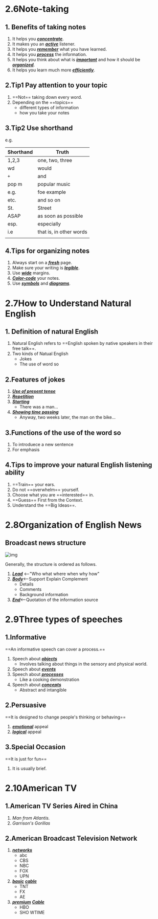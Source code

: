 # 2.6Note-taking

## 1. Benefits of taking notes

1. It helps you ***<u>concentrate</u>***.
2. It makes you an ***<u>active</u>*** listener.
3. It helps you ***<u>remember</u>*** what you have learned.
4. It helps you ***<u>process</u>*** the information.
5. It helps you think about what is ***<u>important</u>*** and how it should be ***<u>organized</u>***.
6. It helps you learn much more ***<u>efficiently</u>***.



## 2.Tip1 Pay attention to your topic

1. ==Not== taking down every word.
2. Depending on the ==topics==
   + different types of information
   + how you take your notes



## 3.Tip2 Use shorthand

e.g.

| Shorthand | Truth                   |
| --------- | ----------------------- |
| 1,2,3     | one, two, three         |
| wd        | would                   |
| `+`       | and                     |
| pop m     | popular music           |
| e.g.      | foe example             |
| etc.      | and so on               |
| St.       | Street                  |
| ASAP      | as soon as possible     |
| esp.      | especially              |
| i.e       | that is, in other words |
|           |                         |



## 4.Tips for organizing notes

1. Always start on a ***<u>fresh</u>*** page.
2. Make sure your writing is ***<u>legible</u>***.
3. Use ***<u>wide</u>*** margins.
4. ***<u>Color-code</u>*** your notes.
5. Use ***<u>symbols</u>*** and ***<u>diagrams</u>***.



# 2.7How to Understand Natural English

## 1. Definition of natural English

1. Natural English refers to ==English spoken by native speakers in their free talk==.
2. Two kinds of Natual English
   + Jokes
   + The use of word so



## 2.Features of jokes

1. ***<u>Use of present tense</u>***
2. ***<u>Repetition</u>***
3. ***<u>Starting</u>***
   + There was a man...
4. ***<u>Showing time passing</u>***
   + Anyway, two weeks later, the man on the bike...



## 3.Functions of the use of the word so

1. To introduece a new sentence
2. For emphasis



## 4.Tips to improve your natural English listening ability

1. ==Train== your ears.
2. Do not ==overwhelm== yourself.
3. Choose what you are ==interested== in.
4. ==Guess== First from the Context.
5. Understand the ==Big Ideas==.

# 2.8Organization of English News

## Broadcast news structure

![img](https://wx2.sinaimg.cn/mw690/005LasY6gy1ge6f5laamjj30im096wi1.jpg)



Generally, the structure is ordered as follows.

1. ***<u>Lead</u>*** <--"Who what where when why how"
2. ***<u>Body</u>***<--Support Explain Complement
   + Details
   + Comments
   + Background information
3. ***<u>End</u>***<--Quotation of the information source



# 2.9Three types of speeches

## 1.Informative

==An informative speech can cover a process.==

1. Speech about ***<u>objects</u>***
   + Involves talking about things in the sensory and physical world.
2. Speech about ***<u>events</u>***
3. Speech about ***<u>processes</u>***
   + Like a cooking demonstration
4. Speech about ***<u>concepts</u>***
   + Abstract and intangible

## 2.Persuasive

==It is designed to change people's thinking or behaving==

1. ***<u>emotional</u>*** appeal
2. ***<u>logical</u>*** appeal

## 3.Special Occasion

==It is just for fun==

1. It is usually brief.

# 2.10American TV

## 1.American TV Series Aired in China

1. *Man from Atlantis.*
2. *Garrison's Gorillas*

## 2.American Broadcast Television Network

1. ***<u>networks</u>***
   + abc
   + CBS
   + NBC
   + FOX
   + UPN
2. ***<u>basic</u>*** ***<u>cable</u>***
   + TNT
   + FX
   + AE
3. ***<u>premium</u>*** ***<u>Cable</u>***
   + HBO
   + SHO WTIME